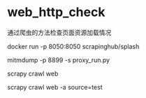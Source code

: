 # web_http_check
通过爬虫的方法检查页面资源加载情况


docker run -p 8050:8050 scrapinghub/splash


 mitmdump -p 8899 -s proxy_run.py
 
 scrapy crawl web
 
 scrapy crawl web -a source=test